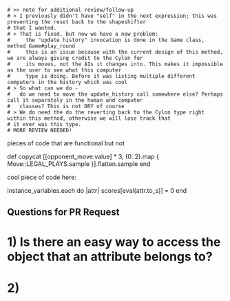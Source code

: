     # >> note for additional review/follow-up
    # > I previously didn't have "self" in the next expression; this was preventing the reset back to the shapeshifter 
    # that I wanted. 
    # > That is fixed, but now we have a new problem:
    #     the "update history" invocation is done in the Game class, method Game#play_round
    #     this is an issue because with the current design of this method, we are always giving credit to the Cylon for
    #     its moves, not the AIs it changes into. This makes it impossible as the user to see what this computer
    #     type is doing. Before it was listing multiple different computers in the history which was cool
    # > So what can we do - 
    #   do we need to move the update_history call somewhere else? Perhaps call it separately in the human and computer
    #   classes? This is not DRY of course
    # > We do need the do the reverting back to the Cylon type right within this method, otherwise we will lose track that
    # it ever was this type. 
    # MORE REVIEW NEEDED!



pieces of code that are functional but not 

def copycat
  [[opponent_move.value] * 3,
   (0..2).map { Move::LEGAL_PLAYS.sample }].flatten.sample
end


cool piece of code here:

instance_variables.each do |attr|
      scores[eval(attr.to_s)] = 0
    end

## Questions for PR Request ##
# 1) Is there an easy way to access the object that an attribute belongs to?
# 2)    